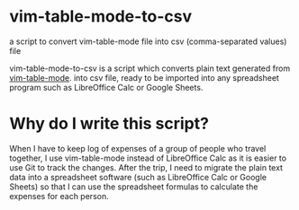 # vim-table-mode-to-csv
a script to convert vim-table-mode file into csv (comma-separated
values) file

vim-table-mode-to-csv is a script which converts plain text generated
from [vim-table-mode](https://github.com/dhruvasagar/vim-table-mode). into csv file, ready to be imported into any
spreadsheet program such as LibreOffice Calc or Google Sheets.

# Why do I write this script?

When I have to keep log of expenses of a group of people who travel
together, I use vim-table-mode instead of LibreOffice Calc as it is
easier to use Git to track the changes.  After the trip, I need to
migrate the plain text data into a spreadsheet software (such as
LibreOffice Calc or Google Sheets) so that I can use the spreadsheet
formulas to calculate the expenses for each person.

